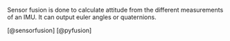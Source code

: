 Sensor fusion is done to calculate attitude from the different measurements of an IMU. It can output euler angles or quaternions.

[@sensorfusion]
[@pyfusion]
